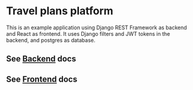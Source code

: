 # Travel plans platform

This is an example application using Django REST Framework as backend and React as frontend.
It uses Django filters and JWT tokens in the backend, and postgres as database.

## See [Backend](https://git.toptal.com/screening/david-espi/blob/master/backend/README.md) docs
## See [Frontend](https://git.toptal.com/screening/david-espi/blob/master/frontend/README.md) docs
